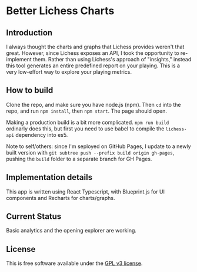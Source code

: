# Better Lichess Charts

## Introduction

I always thought the charts and graphs that Lichess provides weren't that great. However, since Lichess exposes an API, I took the opportunity to re-implement them. Rather than using Lichess's approach of "insights," instead this tool generates an entire predefined report on your playing. This is a very low-effort way to explore your playing metrics.

## How to build

Clone the repo, and make sure you have node.js (npm). Then `cd` into the repo, and run `npm install`, then `npm start`. The page should open.

Making a production build is a bit more complicated. `npm run build` ordinarly does this, but first you need to use babel to compile the `lichess-api` dependency into es5.

Note to self/others: since I'm seployed on GitHub Pages, I update to a newly built version with `git subtree push --prefix build origin gh-pages`, pushing the `build` folder to a separate branch for GH Pages.

## Implementation details

This app is written using React Typescript, with Blueprint.js for UI components and Recharts for charts/graphs.

## Current Status

Basic analytics and the opening explorer are working.

## License

This is free software available under the [GPL v3 license](https://www.gnu.org/licenses/gpl-3.0.en.html).